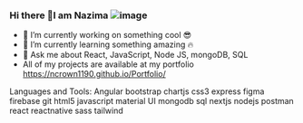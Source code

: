 ### Hi there 👋I am Nazima ![image](https://user-images.githubusercontent.com/96637721/235770148-ec40bafa-f462-4deb-91b5-dc193531d9c2.png)

- 🔭 I’m currently working on something cool 😎
- 🌱 I’m currently learning something amazing 🔥
- 💬 Ask me about React, JavaScript, Node JS, mongoDB, SQL
- All of my projects are available at my portfolio https://ncrown1190.github.io/Portfolio/

Languages and Tools:
Angular bootstrap chartjs css3 express figma firebase git html5 javascript material UI mongodb sql nextjs nodejs postman react reactnative sass tailwind 
<!--
**ncrown1190/ncrown1190** is a ✨ _special_ ✨ repository because its `README.md` (this file) appears on your GitHub profile.

Here are some ideas to get you started:

- 🌱 I’m currently learning ...
- 👯 I’m looking to collaborate on ...
- 🤔 I’m looking for help with ...
- 💬 Ask me about ...
- 📫 How to reach me: ...
- 😄 Pronouns: ...
- ⚡ Fun fact: ...
-->
